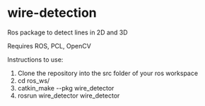 # wire-detection
Ros package to detect lines in 2D and 3D


Requires ROS, PCL, OpenCV


Instructions to use: 
1. Clone the repository into the src folder of your ros workspace
2. cd ros_ws/
3. catkin_make --pkg wire_detector
4. rosrun wire_detector wire_detector
